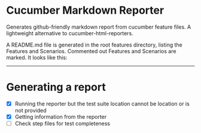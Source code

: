 # Cucumber Markdown Reporter

Generates github-friendly markdown report from cucumber feature files. A lightweight alternative to cucumber-html-reporters.

A README.md file is generated in the root features directory, listing the Features and Scenarios. Commented out Features and Scenarios are marked. It looks like this:

------------------------------------

# Generating a report

* [X] Running the reporter but the test suite location cannot be location or is not provided
* [X] Getting information from the reporter
* [ ] Check step files for test completeness
